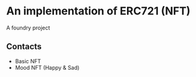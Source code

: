 # An implementation of ERC721 (NFT)

A foundry project

## Contacts

- Basic NFT
- Mood NFT (Happy & Sad)
